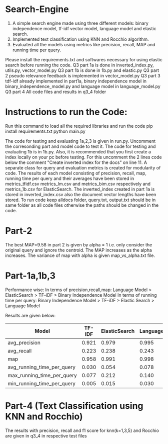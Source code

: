 # Search-Engine
1. A simple search engine made using three different models: binary independence model, tf-idf vector model, language model and elastic search.
2. Implemented text classification using KNN and Rocchio algorithm.
3. Evaluated all the models using metrics like precision, recall, MAP and running time per query.

Please install the requirements.txt and softwares necessary for using elastic search before running the code.
Q3 part 1a is done in inverted_index.py, utils.py, vector_model.py
Q3 part 1b is done in 1b.py and elastic.py
Q3 part 2 pseudo relevance feedback is implemented in vector_model.py
Q3 part 3 tdf-idf already implemented in part1a, binary independence model in binary_independence_model.py and language model in language_model.py
Q3 part 4 All code files and results in q3_4 folder
# Instructions to run the Code:
Run this command to load all the required libraries and run the code
pip install requirements.txt
python main.py

The code for testing and evaluating 1a,2,3 is given in run.py. Uncomment the corresonding part and model code to test it.
The code for testing and evaluating 1b is in 1b.py.
Also, it is recommended that you first create a index locally on your pc before testing. For this uncomment the 2 lines code below the comment "Create inverted index for the docs" on line 11. 
A separate class for query and evaluation metrics is created for modularity of code.
The results of each model consisting of precision, recall, map, running time per query and their averages have been stored in metrics_tfidf.csv metrics_lm.csv and metrics_bim.csv respectively and metrics_1b.csv for ElasticSearch.
The inverted_index created in part 1a is stored in inverted_index.csv also the document vector lengths have been stored.
To run code keep alldocs folder, query.txt, output.txt should be in same folder as all code files otherwise the paths should be changed in the code.

# Part-2
The best MAP=9.58 in part 2 is given by alpha = 1 i.e. only consider the original query and ignore the centroid. The MAP increases as the alpha increases. The variance of map with alpha is given map_vs_alpha.txt file. 

# Part-1a,1b,3
Performance wise:
In terms of precision,recall,map: Language Model > ElasticSearch > TF-iDF > Binary Independence Model
In terms of running time per query: Binary Independence Model > TF-iDF > Elastic Search > Language Model

Results are given below:

| Model                      | TF-IDF | ElasticSearch | LanguageModel | BinaryIndependenceModel |
|----------------------------|--------|---------------|---------------|-------------------------|
| avg_precision              | 0.921  | 0.979         | 0.995         | 0.626                   |
| avg_recall                 | 0.223  | 0.238         | 0.243         | 0.152                   |
| map                        | 0.958  | 0.991         | 0.998         | 0.674                   |
| avg_running_time_per_query | 0.030  | 0.054         | 0.078         | 0.008                   |
| max_running_time_per_query | 0.077  | 0.212         | 0.140         | 0.023                   |
| min_running_time_per_query | 0.005  | 0.015         | 0.030         | 0.002                   |

# Part-4 (Text Classification using KNN and Rocchio)
The results with precision, recall and f1 score for knn(k=1,3,5) and Rocchio are given in q3_4 in respective test files

